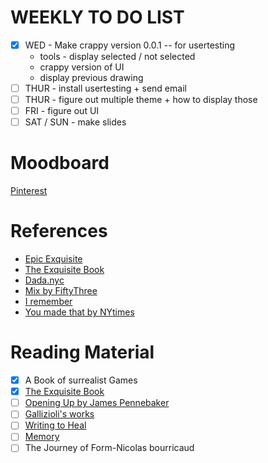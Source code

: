 # WEEKLY TO DO LIST
- [x] WED - Make crappy version 0.0.1 -- for usertesting
    * tools - display selected / not selected 
    * crappy version of UI
    * display previous drawing
- [ ] THUR - install usertesting + send email
- [ ] THUR - figure out multiple theme + how to display those
- [ ] FRI - figure out UI 
- [ ] SAT / SUN - make slides

# Moodboard
[Pinterest](https://www.pinterest.com/woonyung/thesis-inspirations/)

# References
- [Epic Exquisite](http://www.epicexquisitecorpse.com/)
- [The Exquisite Book](http://www.amazon.com/Exquisite-Book-Artists-Play-Collaborative/dp/0811870901/ref=sr_1_1?ie=UTF8&qid=1423863511&sr=8-1&keywords=The+exquisite+Book)
- [Dada.nyc](https://dada.nyc/)
- [Mix by FiftyThree](https://mix.fiftythree.com/)
- [I remember](http://i-remember.fr/en)
- [You made that by NYtimes](http://www.nytimes.com/interactive/magazine/you-made-it.html?_r=0)


# Reading Material
- [x] A Book of surrealist Games
- [x] [The Exquisite Book](http://www.amazon.com/Exquisite-Book-Artists-Play-Collaborative/dp/0811870901/ref=sr_1_1?ie=UTF8&qid=1423863511&sr=8-1&keywords=The+exquisite+Book)
- [ ] [Opening Up by James Pennebaker](http://www.google.com/books?id=F3gF8OoKydQC)
- [ ] [Gallizioli's works]()
- [ ] [Writing to Heal](https://www.utexas.edu/features/2005/writing/)
- [ ] [Memory](http://mitpress.mit.edu/books/memory-0)
- [ ] The Journey of Form-Nicolas bourricaud